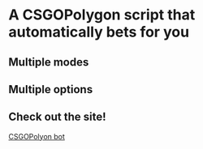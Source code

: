 # A CSGOPolygon script that automatically bets for you

## Multiple modes
## Multiple options

## Check out the site!
[CSGOPolyon bot](suavetrading.github.io/csgopolygon)

